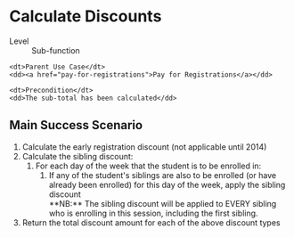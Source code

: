 # Calculate Discounts #

<dl class="use-case-properties">
	<dt>Level</dt>
	<dd>Sub-function</dd>

	<dt>Parent Use Case</dt>
	<dd><a href="pay-for-registrations">Pay for Registrations</a></dd>

	<dt>Precondition</dt>
	<dd>The sub-total has been calculated</dd>
</dl>

## Main Success Scenario ##

<ol class="scenario">
	<li>Calculate the early registration discount (not applicable until 2014)</li>
	<li>Calculate the sibling discount:
		<ol>
			<li>For each day of the week that the student is to be enrolled in:
				<ol>
					<li>If any of the student's siblings are also to be enrolled (or have already been enrolled)
						for this day of the week, apply the sibling discount<br>
						**NB:** The sibling discount will be applied to EVERY sibling who is enrolling in this
						session, including the first sibling.
				</ol>
			</li>
		</ol>
	</li>
	<li>Return the total discount amount for each of the above discount types
</ol>